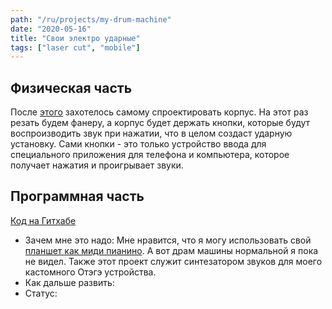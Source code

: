 ```yaml
---
path: "/ru/projects/my-drum-machine"
date: "2020-05-16"
title: "Свои электро ударные"
tags: ["laser cut", "mobile"]
---
```


## Физическая часть

После [этого](/projects/word-clock) захотелось самому спроектировать корпус. На этот раз резать будем фанеру, а корпус будет держать кнопки, которые будут воспроизводить звук при нажатии, что в целом создаст ударную установку.
Сами кнопки - это только устройство ввода для специального приложения для телефона и компьютера, которое получает нажатия и проигрывает звуки.

## Программная часть

[Код на Гитхабе](https://github.com/mikolasan/android-drum-machine)

- Зачем мне это надо: Мне нравится, что я могу использовать свой [планшет как миди пианино](/projects/midi-tablet). А вот драм машины нормальной я пока не видел. Также этот проект служит синтезатором звуков для моего кастомного Отэгэ устройства.
- Как дальше развить:
- Статус: